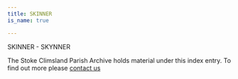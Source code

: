 ```yaml
---
title: SKINNER
is_name: true

---
```


SKINNER - SKYNNER


The Stoke Climsland Parish Archive holds material under this index entry. To find out more please [contact us](/contact/)
